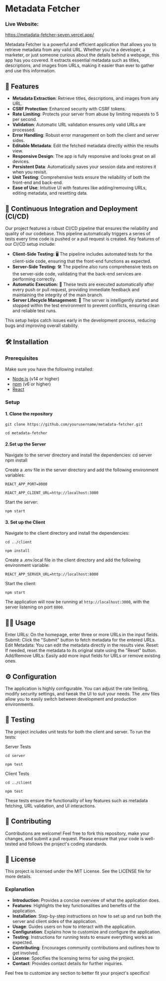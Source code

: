 # Metadata Fetcher

### Live Website:
https://metadata-fetcher-seven.vercel.app/

Metadata Fetcher is a powerful and efficient application that allows you to retrieve metadata from any valid URL. Whether you're a developer, a marketer, or just someone curious about the details behind a webpage, this app has you covered. It extracts essential metadata such as titles, descriptions, and images from URLs, making it easier than ever to gather and use this information.

## 🚀 Features

- **Metadata Extraction**: Retrieve titles, descriptions, and images from any URL.
- **CSRF Protection**: Enhanced security with CSRF tokens.
- **Rate Limiting**: Protects your server from abuse by limiting requests to 5 per second.
- **Validation**: Automatic URL validation ensures only valid URLs are processed.
- **Error Handling**: Robust error management on both the client and server sides.
- **Editable Metadata**: Edit the fetched metadata directly within the results view.
- **Responsive Design**: The app is fully responsive and looks great on all devices.
- **Persistent Data**: Automatically saves your session data and restores it when you revisit.
- **Unit Testing**: Comprehensive tests ensure the reliability of both the front-end and back-end.
- **Ease of Use**: Intuitive UI with features like adding/removing URLs, editing metadata, and resetting data.

## 🔄 Continuous Integration and Deployment (CI/CD) 

Our project features a robust CI/CD pipeline that ensures the reliability and quality of our codebase. This pipeline automatically triggers a series of tests every time code is pushed or a pull request is created. Key features of our CI/CD setup include:

- **Client-Side Testing:** 🖥️ The pipeline includes automated tests for the client-side code, ensuring that the front-end functions as expected.
- **Server-Side Testing:** 🛠️ The pipeline also runs comprehensive tests on the server-side code, validating that the back-end services are performing correctly.
- **Automatic Execution:** 🚦 These tests are executed automatically after every push or pull request, providing immediate feedback and maintaining the integrity of the main branch.
- **Server Lifecycle Management:** 🔧 The server is intelligently started and stopped within the test environment to prevent conflicts, ensuring clean and reliable test runs.

This setup helps catch issues early in the development process, reducing bugs and improving overall stability.


## 🛠️ Installation

### Prerequisites

Make sure you have the following installed:

- [Node.js](https://nodejs.org/) (v14 or higher)
- [npm](https://www.npmjs.com/) (v6 or higher)
- [React](https://reactjs.org/)

### Setup

#### 1. Clone the repository

`git clone https://github.com/yourusername/metadata-fetcher.git`

`cd metadata-fetcher`


#### 2.Set up the Server
Navigate to the server directory and install the dependencies:
cd server
npm install

Create a .env file in the server directory and add the following environment variables:

`REACT_APP_PORT=8000`

`REACT_APP_CLIENT_URL=http://localhost:3000`

Start the server:

`npm start`

#### 3. Set up the Client
Navigate to the client directory and install the dependencies:

`cd ../client`

`npm install`

Create a .env.local file in the client directory and add the following environment variable:

`REACT_APP_SERVER_URL=http://localhost:8000`

Start the client:

`npm start`

The application will now be running at `http://localhost:3000`, with the server listening on port `8000`.

## 🧑‍💻 Usage    
Enter URLs: 
On the homepage, enter three or more URLs in the input fields.
Submit: Click the "Submit" button to fetch metadata for the entered URLs.
Edit Metadata: You can edit the metadata directly in the results view.
Reset: If needed, reset the metadata to its original state using the "Reset" button.
Add/Remove URLs: Easily add more input fields for URLs or remove existing ones.    

## ⚙️ Configuration
The application is highly configurable. You can adjust the rate limiting, modify security settings, and tweak the UI to suit your needs. The .env files allow you to easily switch between development and production environments.
    
## 🧪 Testing
The project includes unit tests for both the client and server. To run the tests:

Server Tests    

`cd server`

`npm test`

Client Tests

`cd ../client`

`npm test`

These tests ensure the functionality of key features such as metadata fetching, URL validation, and UI interactions.

## 🤝 Contributing
Contributions are welcome! Feel free to fork this repository, make your changes, and submit a pull request. Please ensure that your code is well-tested and follows the project's coding standards.

## 📄 License
This project is licensed under the MIT License. See the LICENSE file for more details.


### Explanation

- **Introduction**: Provides a concise overview of what the application does.
- **Features**: Highlights the key functionalities and benefits of the application.
- **Installation**: Step-by-step instructions on how to set up and run both the server and client sides of the application.
- **Usage**: Guides users on how to interact with the application.
- **Configuration**: Explains how to customize and configure the application.
- **Testing**: Instructions for running tests to ensure everything works as expected.
- **Contributing**: Encourages community contributions and outlines how to get involved.
- **License**: Specifies the licensing terms for using the project.
- **Contact**: Provides contact details for further inquiries.

Feel free to customize any section to better fit your project's specifics!



